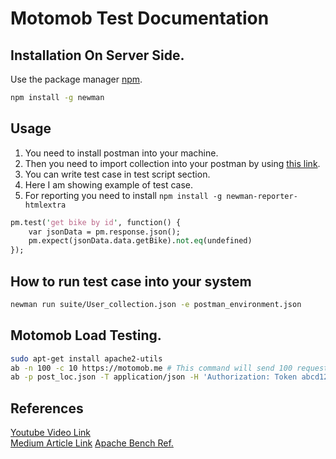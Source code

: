 # Motomob Test Documentation

## Installation On Server Side.

Use the package manager [npm](http://npmjs.org/).

```bash
npm install -g newman
```

## Usage

1. You need to install postman into your machine.
2. Then you need to import collection into your postman by using [this link](https://www.getpostman.com/collections/62f3604e141f4a49dac9).
3. You can write test case in test script section.
4. Here I am showing example of test case.
5. For reporting you need to install `npm install -g newman-reporter-htmlextra`

```pm
pm.test('get bike by id', function() {
    var jsonData = pm.response.json();
    pm.expect(jsonData.data.getBike).not.eq(undefined)
});
```

## How to run test case into your system

```bash
newman run suite/User_collection.json -e postman_environment.json
```



## Motomob Load Testing.

```bash
sudo apt-get install apache2-utils
ab -n 100 -c 10 https://motomob.me # This command will send 100 request with 10 thread.
ab -p post_loc.json -T application/json -H 'Authorization: Token abcd1234' -c 10 -n 2000 https://motomob.me/gapi # This will send post request with data json file.
```

## References

[Youtube Video Link](https://www.youtube.com/watch?v=Jeklu9MIOpg)  
[Medium Article Link](https://medium.com/@stfalconcom/postman-basics-a-quick-start-for-development-and-testing-a1fbd22db50e)
[Apache Bench Ref.](https://gist.github.com/kelvinn/6a1c51b8976acf25bd78)
